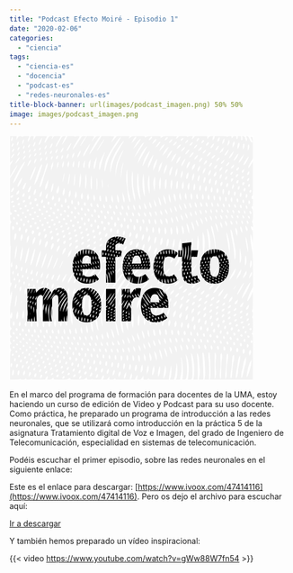 ```yaml
---
title: "Podcast Efecto Moiré - Episodio 1"
date: "2020-02-06"
categories: 
  - "ciencia"
tags: 
  - "ciencia-es"
  - "docencia"
  - "podcast-es"
  - "redes-neuronales-es"
title-block-banner: url(images/podcast_imagen.png) 50% 50% 
image: images/podcast_imagen.png
---
```


![](images/podcast_imagen.png)

En el marco del programa de formación para docentes de la UMA, estoy haciendo un curso de edición de Video y Podcast para su uso docente. Como práctica, he preparado un programa de introducción a las redes neuronales, que se utilizará como introducción en la práctica 5 de la asignatura Tratamiento digital de Voz e Imagen, del grado de Ingeniero de Telecomunicación, especialidad en sistemas de telecomunicación.

Podéis escuchar el primer episodio, sobre las redes neuronales en el siguiente enlace:

Este es el enlace para descargar: [https://www.ivoox.com/47414116](https://www.ivoox.com/47414116). Pero os dejo el archivo para escuchar aquí:

[Ir a descargar](https://www.ivoox.com/e01-las-redes-neuronales-audios-mp3_rf_47414116_1.html)

Y también hemos preparado un vídeo inspiracional:

{{< video https://www.youtube.com/watch?v=gWw88W7fn54 >}}
